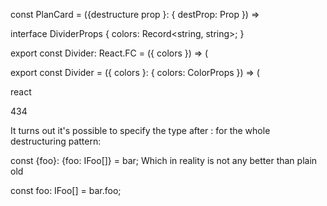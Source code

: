 const PlanCard = ({destructure prop }: { destProp: Prop }) =>

interface DividerProps {
  colors: Record<string, string>;
}

export const Divider: React.FC<DividerProps> = ({ colors }) => (

export const Divider = ({ colors }: { colors: ColorProps }) => (

react

434

It turns out it's possible to specify the type after : for the whole destructuring pattern:

const {foo}: {foo: IFoo[]} = bar;
Which in reality is not any better than plain old

const foo: IFoo[] = bar.foo;

